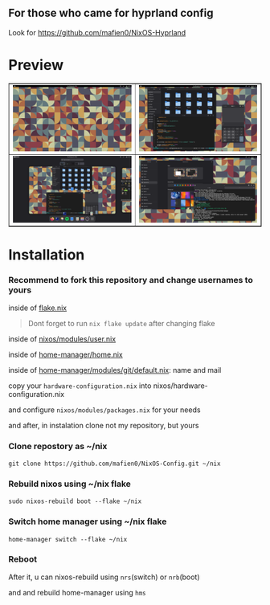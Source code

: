 ## For those who came for hyprland config
Look for <https://github.com/mafien0/NixOS-Hyprland>

# Preview

<table border="1">
    <tr>
        <td><img src="./pictures/preview-1.png" alt="Preview 1"></td>
        <td><img src="./pictures/preview-2.png" alt="Preview 2"></td>
    </tr>
    <tr>
        <td><img src="./pictures/preview-3.png" alt="Preview 3"></td>
        <td><img src="./pictures/preview-4.png" alt="Preview 4"></td>
    </tr>
</table>

# Installation

### Recommend to fork this repository and change usernames to yours
inside of [flake.nix](https://github.com/Mafien01/NixOS-Config/blob/main/flake.nix)
> Dont forget to run `nix flake update` after changing flake

inside of [nixos/modules/user.nix](https://github.com/Mafien01/NixOS-Config/blob/main/nixos/modules/user.nix)

inside of [home-manager/home.nix](https://github.com/Mafien01/NixOS-Config/blob/main/home-manager/home.nix)

inside of [home-manager/modules/git/default.nix](https://github.com/Mafien01/NixOS-Config/blob/main/home-manager/modules/git/default.nix): name and mail

copy your `hardware-configuration.nix` into nixos/hardware-configuration.nix

and configure `nixos/modules/packages.nix` for your needs

and after, in instalation clone not my repository, but yours


### Clone repostory as ~/nix
```
git clone https://github.com/mafien0/NixOS-Config.git ~/nix
```

### Rebuild nixos using ~/nix flake
```
sudo nixos-rebuild boot --flake ~/nix
```
### Switch home manager using ~/nix flake
```
home-manager switch --flake ~/nix
```

### Reboot

After it, u can nixos-rebuild using `nrs`(switch) or `nrb`(boot)

and and rebuild home-manager using `hms`
